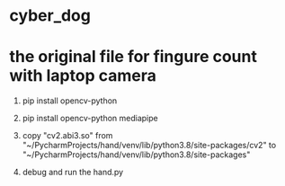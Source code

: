 # cyber_dog
# the original file for fingure count with laptop camera

1. pip install opencv-python

2. pip install opencv-python mediapipe

3. copy "cv2.abi3.so" from "~/PycharmProjects/hand/venv/lib/python3.8/site-packages/cv2" to "~/PycharmProjects/hand/venv/lib/python3.8/site-packages"

4. debug and run the hand.py
